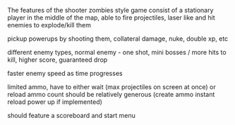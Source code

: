 The features of the shooter zombies style game consist of a stationary player in the middle of the map, able to fire projectiles, laser like and hit enemies to explode/kill them

pickup powerups by shooting them, collateral damage, nuke, double xp, etc

different enemy types, normal enemy - one shot, mini bosses / more hits to kill, higher score, guaranteed drop

faster enemy speed as time progresses

limited ammo, have to either wait (max projectiles on screen at once) or reload ammo count should be relatively generous (create ammo instant reload power up if implemented)

should feature a scoreboard and start menu
